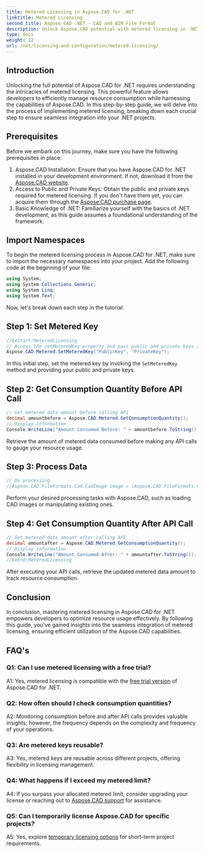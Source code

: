 ```yaml
---
title: Metered Licensing in Aspose.CAD for .NET
linktitle: Metered Licensing
second_title: Aspose.CAD .NET - CAD and BIM File Format
description: Unlock Aspose.CAD potential with metered licensing in .NET. Optimize resource usage seamlessly. Explore our step-by-step guide.
type: docs
weight: 12
url: /net/licensing-and-configuration/metered-licensing/
---
```

## Introduction

Unlocking the full potential of Aspose.CAD for .NET requires understanding the intricacies of metered licensing. This powerful feature allows developers to efficiently manage resource consumption while harnessing the capabilities of Aspose.CAD. In this step-by-step guide, we will delve into the process of implementing metered licensing, breaking down each crucial step to ensure seamless integration into your .NET projects.

## Prerequisites

Before we embark on this journey, make sure you have the following prerequisites in place:
1. Aspose.CAD Installation: Ensure that you have Aspose.CAD for .NET installed in your development environment. If not, download it from the [Aspose.CAD website](https://releases.aspose.com/cad/net/).
2. Access to Public and Private Keys: Obtain the public and private keys required for metered licensing. If you don't have them yet, you can acquire them through the [Aspose.CAD purchase page](https://purchase.aspose.com/buy).
3. Basic Knowledge of .NET: Familiarize yourself with the basics of .NET development, as this guide assumes a foundational understanding of the framework.

## Import Namespaces

To begin the metered licensing process in Aspose.CAD for .NET, make sure to import the necessary namespaces into your project. Add the following code at the beginning of your file:
```csharp
using System;
using System.Collections.Generic;
using System.Linq;
using System.Text;
```

Now, let's break down each step in the tutorial:

## Step 1: Set Metered Key

```csharp
//ExStart:MeteredLicensing
// Access the setMeteredKey property and pass public and private keys as parameters
Aspose.CAD.Metered.SetMeteredKey("PublicKey", "PrivateKey");
```

In this initial step, set the metered key by invoking the `SetMeteredKey` method and providing your public and private keys.

## Step 2: Get Consumption Quantity Before API Call

```csharp
// Get metered data amount before calling API
decimal amountbefore = Aspose.CAD.Metered.GetConsumptionQuantity();
// Display information
Console.WriteLine("Amount Consumed Before: " + amountbefore.ToString());
```

Retrieve the amount of metered data consumed before making any API calls to gauge your resource usage.

## Step 3: Process Data

```csharp
// Do processing
//Aspose.CAD.FileFormats.Cad.CadImage image = (Aspose.CAD.FileFormats.Cad.CadImage)Aspose.CAD.Image.load("BlockRefDgn.dwg");
```

Perform your desired processing tasks with Aspose.CAD, such as loading CAD images or manipulating existing ones.

## Step 4: Get Consumption Quantity After API Call

```csharp
// Get metered data amount after calling API
decimal amountafter = Aspose.CAD.Metered.GetConsumptionQuantity();
// Display information
Console.WriteLine("Amount Consumed After: " + amountafter.ToString());
//ExEnd:MeteredLicensing 
```

After executing your API calls, retrieve the updated metered data amount to track resource consumption.

## Conclusion

In conclusion, mastering metered licensing in Aspose.CAD for .NET empowers developers to optimize resource usage effectively. By following this guide, you've gained insights into the seamless integration of metered licensing, ensuring efficient utilization of the Aspose.CAD capabilities.

## FAQ's

### Q1: Can I use metered licensing with a free trial?

A1: Yes, metered licensing is compatible with the [free trial version](https://releases.aspose.com/) of Aspose.CAD for .NET.

### Q2: How often should I check consumption quantities?

A2: Monitoring consumption before and after API calls provides valuable insights; however, the frequency depends on the complexity and frequency of your operations.

### Q3: Are metered keys reusable?

A3: Yes, metered keys are reusable across different projects, offering flexibility in licensing management.

### Q4: What happens if I exceed my metered limit?

A4: If you surpass your allocated metered limit, consider upgrading your license or reaching out to [Aspose.CAD support](https://forum.aspose.com/c/cad/19) for assistance.

### Q5: Can I temporarily license Aspose.CAD for specific projects?

A5: Yes, explore [temporary licensing options](https://purchase.aspose.com/temporary-license/) for short-term project requirements.